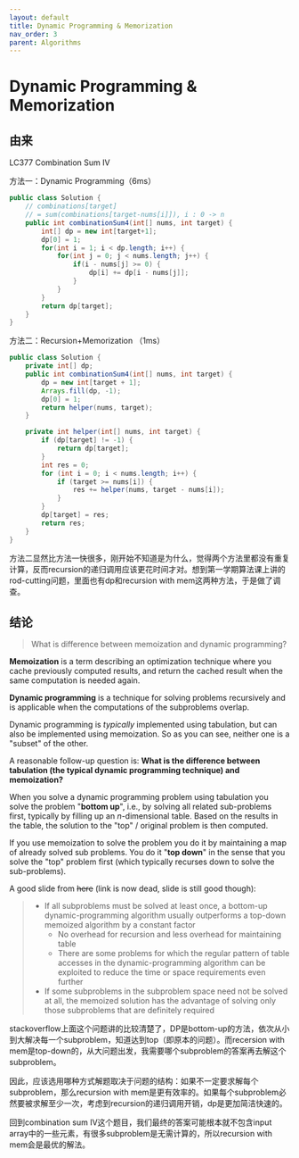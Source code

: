 ```yaml
---
layout: default
title: Dynamic Programming & Memorization
nav_order: 3
parent: Algorithms
---
```


# Dynamic Programming & Memorization

## 由来

LC377 Combination Sum IV

方法一：Dynamic Programming（6ms）

```java
public class Solution {
    // combinations[target] 
    // = sum(combinations[target-nums[i]]), i : 0 -> n
    public int combinationSum4(int[] nums, int target) {
        int[] dp = new int[target+1];
        dp[0] = 1;
        for(int i = 1; i < dp.length; i++) {
            for(int j = 0; j < nums.length; j++) {
                if(i - nums[j] >= 0) {
                    dp[i] += dp[i - nums[j]];
                }
            }
        }
        return dp[target];
    }
}
```

方法二：Recursion+Memorization （1ms）

```java
public class Solution {
    private int[] dp;
    public int combinationSum4(int[] nums, int target) {
        dp = new int[target + 1];
        Arrays.fill(dp, -1);
        dp[0] = 1;
        return helper(nums, target);
    }

    private int helper(int[] nums, int target) {
        if (dp[target] != -1) {
            return dp[target];
        }
        int res = 0;
        for (int i = 0; i < nums.length; i++) {
            if (target >= nums[i]) {
                res += helper(nums, target - nums[i]);
            }
        }
        dp[target] = res;
        return res;
    }
}
```

方法二显然比方法一快很多，刚开始不知道是为什么，觉得两个方法里都没有重复计算，反而recursion的递归调用应该更花时间才对。想到第一学期算法课上讲的rod-cutting问题，里面也有dp和recursion with mem这两种方法，于是做了调查。

## 结论

> What is difference between memoization and dynamic programming?

**Memoization** is a term describing an optimization technique where you cache previously computed results, and return the cached result when the same computation is needed again.

**Dynamic programming** is a technique for solving problems recursively and is applicable when the computations of the subproblems overlap.

Dynamic programming is *typically* implemented using tabulation, but can also be implemented using memoization. So as you can see, neither one is a "subset" of the other.

A reasonable follow-up question is: **What is the difference between tabulation (the typical dynamic programming technique) and memoization?**

When you solve a dynamic programming problem using tabulation you solve the problem "**bottom up**", i.e., by solving all related sub-problems first, typically by filling up an *n*-dimensional table. Based on the results in the table, the solution to the "top" / original problem is then computed.

If you use memoization to solve the problem you do it by maintaining a map of already solved sub problems. You do it "**top down**" in the sense that you solve the "top" problem first (which typically recurses down to solve the sub-problems).

A good slide from ~~here~~ (link is now dead, slide is still good though):

> - If all subproblems must be solved at least once, a bottom-up dynamic-programming algorithm usually outperforms a top-down memoized algorithm by a constant factor
>   - No overhead for recursion and less overhead for maintaining table
>   - There are some problems for which the regular pattern of table accesses in the dynamic-programming algorithm can be exploited to reduce the time or space requirements even further
> - If some subproblems in the subproblem space need not be solved at all, the memoized solution has the advantage of solving only those subproblems that are definitely required

stackoverflow上面这个问题讲的比较清楚了，DP是bottom-up的方法，依次从小到大解决每一个subproblem，知道达到top（即原本的问题）。而recersion with mem是top-down的，从大问题出发，我需要哪个subproblem的答案再去解这个subproblem。

因此，应该选用哪种方式解题取决于问题的结构：如果不一定要求解每个subproblem，那么recursion with mem是更有效率的。如果每个subproblem必然要被求解至少一次，考虑到recursion的递归调用开销，dp是更加简洁快速的。

回到combination sum IV这个题目，我们最终的答案可能根本就不包含input array中的一些元素，有很多subproblem是无需计算的，所以recursion with mem会是最优的解法。